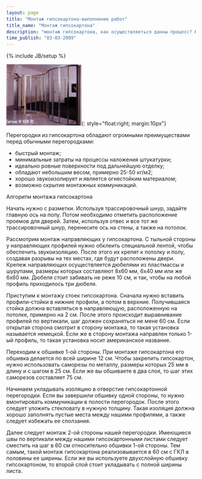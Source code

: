 ```yaml
---
layout: page
title: "Монтаж гипсокартона-выполнение работ"
title_name: "Монтаж гипсокартона"
description: "монтаж гипсокартона, как осуществляеться данны процесс? Как его реализовывать? Эти и другие вопрсоы будут рассмотренны в нашей статье"
time_publish: "03-03-2009"
---
```

{% include JB/setup %}

![Монтаж гипсокартона-выполнение работ](images/stena.jpg){: style="float:right; margin:10px"}

Перегородки из гипсокартона обладают огромными преимуществами перед обычными перегородками:

- быстрый монтаж;
- минимальные затраты на процессы наложения штукатурки;
- идеально ровные поверхности под дальнейшую отделку;
- обладают небольшим весом, примерно 25-50 кг/м2;
- хорошо звукоизолирует и является огнестойким материалом;
- возможно скрытие монтажных коммуникаций.

Алгоритм монтажа гипсокартона

Начать нужно с разметки. Используя трассировочный шнур,  задайте главную ось на полу. Потом необходимо отметить расположение проемов для дверей. Затем, используя отвес и все тот же трассировочный шнур, перенесите ось на стены, а также на потолок.

Рассмотрим монтаж направляющих у гипсокартона. С тыльной стороны у направляющих профилей нужно обклеить специальной лентой, чтобы обеспечить звукоизоляцию. После этого их крепят к потолку и полу, создавая разрывы на тех местах, где будут расположены двери. Крепеж направляющих осуществляется дюбелями из пластмассы и шурупами, размеры которых составляют 8x60 мм, 6x40 мм или же 6x60 мм. Дюбеля стоит забивать не реже 10 см, и так, чтобы на любой профиль приходилось три дюбеля.

Приступим к монтажу стоек гипсокартона. Сначала нужно вставить профили-стойки в нижние профили, а потом в верхние. Получившаяся стойка должна вставляться в направляющую, расположенную на потолке, примерно на 2 см. После этого происходит выравнивание профилей по вертикали, шаг должен сохраняться не мене 60 см. Если открытая сторона смотрит в сторону монтажа, то такая установка называется немецкой. Если же в сторону монтажа направлен только 1-ый профиль, то такая установка носит американское название.

Переходим к обшивке 1-ой стороны. При монтаже гипсокартона его обшивка делается по всей ширине 12 см. Чтобы закрепить гипсокартон, нужно использовать саморезы по металлу, размеры которых 25 мм в длину и с шагом в 25 см. Если же вы обшиваете в два слоя, то шаг этих саморезов составляет 75 см.

Начинаем укладывать изоляцию в отверстие гипсокартонной перегородки. Если вы завершили обшивку одной стороны, то нужно вмонтировать коммуникации в полости перегородок. После этого следует уложить стекловату в нужную толщину. Такая изоляция должна хорошо заполнять пустые места между нашими профилями, а также следует избежать ее сползания.

Далее следует монтаж 2-ой стороны нашей перегородки. Имеющиеся швы по вертикали между нашими гипсокартонными листами следует сместить на шаг в 60 см относительно обшивки 1-ой стороны. Тем самым, такой монтаж гипсокартона реализовывается в 60 см с ГКЛ в половины ее ширины. Если же вы используете двухслойную обшивку гипсокартоном, то второй слой стоит укладывать с полной ширины листа.
